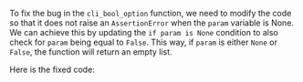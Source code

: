 To fix the bug in the `cli_bool_option` function, we need to modify the code so that it does not raise an `AssertionError` when the `param` variable is None. We can achieve this by updating the `if param is None` condition to also check for `param` being equal to `False`. This way, if `param` is either `None` or `False`, the function will return an empty list.

Here is the fixed code: